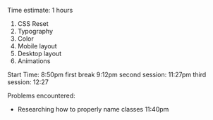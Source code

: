Time estimate: 1 hours

1. CSS Reset
2. Typography
3. Color
4. Mobile layout
5. Desktop layout
6. Animations

Start Time: 8:50pm
first break 9:12pm
second session: 11:27pm
third session: 12:27

Problems encountered:

- Researching how to properly name classes 11:40pm
